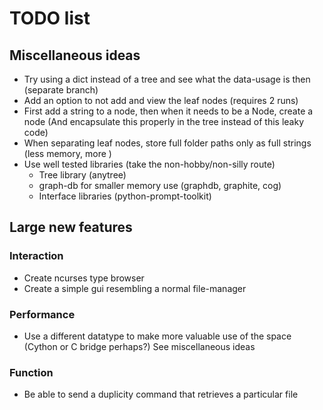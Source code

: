 # TODO list 

## Miscellaneous ideas
* Try using a dict instead of a tree and see what the data-usage is then
(separate branch)
* Add an option to not add and view the leaf nodes (requires 2 runs)
* First add a string to a node, then when it needs to be a Node, create a node
 (And encapsulate this properly in the tree instead of this leaky code)
* When separating leaf nodes, store full folder paths only as full strings
 (less memory, more )
* Use well tested libraries (take the non-hobby/non-silly route)
    * Tree library (anytree)
    * graph-db for smaller memory use (graphdb, graphite, cog)
    * Interface libraries (python-prompt-toolkit)

## Large new features

### Interaction
* Create ncurses type browser
* Create a simple gui resembling a normal file-manager

### Performance
* Use a different datatype to make more valuable use of the space
(Cython or C bridge perhaps?) See miscellaneous ideas 

### Function
* Be able to send a duplicity command that retrieves a particular file

